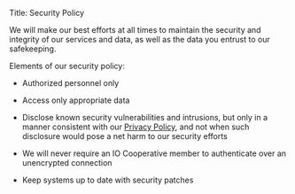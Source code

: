 Title: Security Policy

We will make our best efforts at all times to maintain the security and integrity of our services and data, as well as the data you entrust to our safekeeping.

Elements of our security policy:

* Authorized personnel only
* Access only appropriate data
* Disclose known security vulnerabilities and intrusions, but only in a manner consistent with our [Privacy Policy][], and not when such disclosure would pose a net harm to our security efforts
* We will never require an IO Cooperative member to authenticate over an unencrypted connection
* Keep systems up to date with security patches

   [privacy policy]: ../privacy-policy


